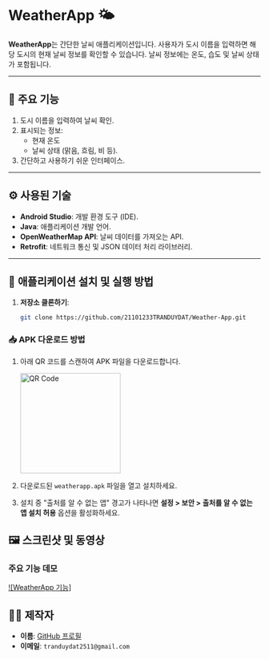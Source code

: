 # WeatherApp 🌤️

**WeatherApp**는 간단한 날씨 애플리케이션입니다. 사용자가 도시 이름을 입력하면 해당 도시의 현재 날씨 정보를 확인할 수 있습니다. 날씨 정보에는 온도, 습도 및 날씨 상태가 포함됩니다.

---

## 📱 **주요 기능**
1. 도시 이름을 입력하여 날씨 확인.
2. 표시되는 정보:
   - 현재 온도
   - 날씨 상태 (맑음, 흐림, 비 등).
3. 간단하고 사용하기 쉬운 인터페이스.

---

## ⚙️ **사용된 기술**
- **Android Studio**: 개발 환경 도구 (IDE).
- **Java**: 애플리케이션 개발 언어.
- **OpenWeatherMap API**: 날씨 데이터를 가져오는 API.
- **Retrofit**: 네트워크 통신 및 JSON 데이터 처리 라이브러리.

---

## 🚀 **애플리케이션 설치 및 실행 방법**

1. **저장소 클론하기**:
   
   ```bash
   git clone https://github.com/21101233TRANDUYDAT/Weather-App.git
   
### 📥 **APK 다운로드 방법**

1. 아래 QR 코드를 스캔하여 APK 파일을 다운로드합니다.

    <img src="https://drive.google.com/uc?export=view&id=1SrvheiTpR0cahtlcbnXjaucdVUhBkiZ0" alt="QR Code" width="200" />

2. 다운로드된 `weatherapp.apk` 파일을 열고 설치하세요.
3. 설치 중 "출처를 알 수 없는 앱" 경고가 나타나면 **설정 > 보안 > 출처를 알 수 없는 앱 설치 허용** 옵션을 활성화하세요.


## 🖼️ **스크린샷 및 동영상**

### **주요 기능 데모**

[![WeatherApp 기능]](https://drive.google.com/file/d/12JeofYFYjd-IZL3Qr_sNO92fngbMWBkx/view?usp=drive_link)


## 🧑‍💻 **제작자**

- **이름**: [GitHub 프로필](https://github.com/21101233TRANDUYDAT)
- **이메일**: `tranduydat2511@gmail.com`
